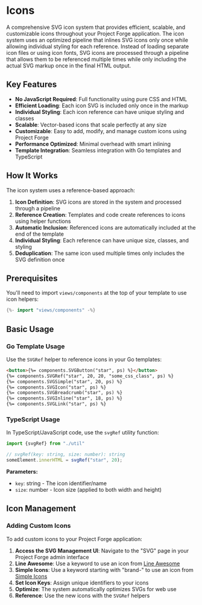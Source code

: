 # Icons

A comprehensive SVG icon system that provides efficient, scalable, and customizable icons throughout your Project Forge application. The icon system uses an optimized pipeline that inlines SVG icons only once while allowing individual styling for each reference. Instead of loading separate icon files or using icon fonts, SVG icons are processed through a pipeline that allows them to be referenced multiple times while only including the actual SVG markup once in the final HTML output.

## Key Features

- **No JavaScript Required**: Full functionality using pure CSS and HTML
- **Efficient Loading**: Each icon SVG is included only once in the markup
- **Individual Styling**: Each icon reference can have unique styling and classes
- **Scalable**: Vector-based icons that scale perfectly at any size
- **Customizable**: Easy to add, modify, and manage custom icons using Project Forge
- **Performance Optimized**: Minimal overhead with smart inlining
- **Template Integration**: Seamless integration with Go templates and TypeScript

## How It Works

The icon system uses a reference-based approach:

1. **Icon Definition**: SVG icons are stored in the system and processed through a pipeline
2. **Reference Creation**: Templates and code create references to icons using helper functions
3. **Automatic Inclusion**: Referenced icons are automatically included at the end of the template
4. **Individual Styling**: Each reference can have unique size, classes, and styling
5. **Deduplication**: The same icon used multiple times only includes the SVG definition once

## Prerequisites

You'll need to import `views/components` at the top of your template to use icon helpers:

```go
{%- import "views/components" -%}
```

## Basic Usage

### Go Template Usage

Use the `SVGRef` helper to reference icons in your Go templates:

```html
<button>{%= components.SVGButton("star", ps) %}</button>
{%= components.SVGRef("star", 20, 20, "some_css_class", ps) %}
{%= components.SVGSimple("star", 20, ps) %}
{%= components.SVGIcon("star", ps) %}
{%= components.SVGBreadcrumb("star", ps) %}
{%= components.SVGInline("star", 18, ps) %}
{%= components.SVGLink("star", ps) %}
```

### TypeScript Usage

In TypeScript/JavaScript code, use the `svgRef` utility function:

```typescript
import {svgRef} from "./util"

// svgRef(key: string, size: number): string
someElement.innerHTML = svgRef("star", 20);
```

**Parameters:**
- `key`: string - The icon identifier/name
- `size`: number - Icon size (applied to both width and height)

## Icon Management

### Adding Custom Icons

To add custom icons to your Project Forge application:

1. **Access the SVG Management UI**: Navigate to the "SVG" page in your Project Forge admin interface
2. **Line Awesome**: Use a keyword to use an icon from [Line Awesome](https://icons8.com/line-awesome)
3. **Simple Icons**: Use a keyword starting with "brand-" to use an icon from [Simple Icons](https://simpleicons.org)
4. **Set Icon Keys**: Assign unique identifiers to your icons
5. **Optimize**: The system automatically optimizes SVGs for web use
6. **Reference**: Use the new icons with the `SVGRef` helpers
